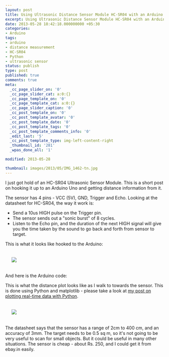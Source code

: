 ```yaml
---
layout: post
title: Using Ultrasonic Distance Sensor Module HC-SR04 with an Arduino
excerpt: Using Ultrasonic Distance Sensor Module HC-SR04 with an Arduino
date: 2013-05-28 18:42:18.000000000 +05:30
categories:
- Arduino
tags:
- arduino
- distance measurement
- HC-SR04
- Python
- ultrasonic sensor
status: publish
type: post
published: true
comments: true
meta:
  _cc_page_slider_on: '0'
  _cc_page_slider_cat: a:0:{}
  _cc_page_template_on: '0'
  _cc_page_template_cat: a:0:{}
  _cc_page_slider_caption: '0'
  _cc_post_template_on: '0'
  _cc_post_template_avatar: '0'
  _cc_post_template_date: '0'
  _cc_post_template_tags: '0'
  _cc_post_template_comments_info: '0'
  _edit_last: '5'
  _cc_post_template_type: img-left-content-right
  _thumbnail_id: '281'
  _wpas_done_all: '1'

modified: 2013-05-28

thumbnail: images/2013/05/IMG_1462-tn.jpg
---
```

<p>I just got hold of an HC-SR04 Ultrasonic Sensor Module. This is a short post on hooking it up to an Arduino Uno and getting distance information from it.</p>
<p>The sensor has 4 pins - VCC (5V), GND, Trigger and Echo. Looking at the datasheet for HC-SR04, the way it work is:</p>
<p><!-- start list--></p>
<ul>
<li>
Send a 10us HIGH pulse on the Trigger pin.
</li>
<li>
The sensor sends out a "sonic burst" of 8 cycles.
</li>
<li>
Listen to the Echo pin, and the duration of the next HIGH signal will give you the time taken by the sound to go back and forth from sensor to target.
</li>
</ul>
<p><!-- end list --></p>
<p>This is what it looks like hooked to the Arduino:</p>
<p><img style="padding: 20px;" src="{{ site.baseurl }}/images/2013/05/IMG_1462.jpg"/></p>
<p>And here is the Arduino code:</p>
<p><script src="https://gist.github.com/electronut/5662576.js"></script></p>
<p>This is what the distance plot looks like as I walk to towards the sensor. This is done using Python and matplotlib - please take a look at <a href="http://electronut.in/plotting-real-time-data-from-arduino-using-python/" title="Plotting real-time data from Arduino using Python">my post on plotting real-time data with Python</a>.</p>
<p><img style="padding: 20px;" src="{{ site.baseurl }}/images/2013/05/distance-plot.png"/></p>
<p>The datasheet says that the sensor has a range of 2cm to 400 cm, and an accuracy of 3mm. The target needs to be 0.5 sq m, so it's not going to be very useful to scan for small objects. But it could be useful in many other situations. The sensor is cheap - about Rs. 250, and I could get it from ebay.in easily. </p>
